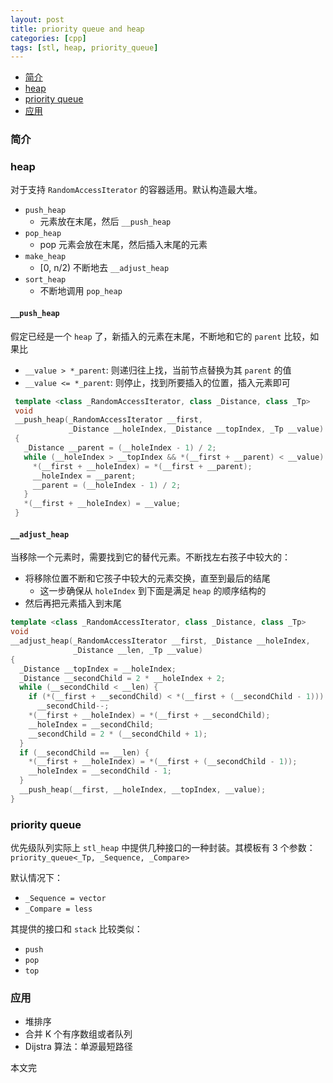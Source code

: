 ```yaml
---
layout: post
title: priority queue and heap
categories: [cpp]
tags: [stl, heap, priority_queue]
---
```


+ [简介](#intro)
+ [heap](#heap)
+ [priority queue](#priority-queue)
+ [应用](#application)

<a id="intro"></a>

### 简介

<a id="heap"></a>

### heap

对于支持 `RandomAccessIterator` 的容器适用。默认构造最大堆。

+ `push_heap`
  + 元素放在末尾，然后 `__push_heap`
+ `pop_heap`
  + pop 元素会放在末尾，然后插入末尾的元素
+ `make_heap`
  + [0, n/2) 不断地去 `__adjust_heap`
+ `sort_heap`
  + 不断地调用 `pop_heap`

#### `__push_heap`

假定已经是一个 `heap` 了，新插入的元素在末尾，不断地和它的 `parent` 比较，如果比

+ `__value > *_parent`: 则递归往上找，当前节点替换为其 `parent` 的值
+ `__value <= *_parent`: 则停止，找到所要插入的位置，插入元素即可

```cpp
 template <class _RandomAccessIterator, class _Distance, class _Tp>
 void
 __push_heap(_RandomAccessIterator __first,
             _Distance __holeIndex, _Distance __topIndex, _Tp __value)
 {
   _Distance __parent = (__holeIndex - 1) / 2;
   while (__holeIndex > __topIndex && *(__first + __parent) < __value) {
     *(__first + __holeIndex) = *(__first + __parent);
     __holeIndex = __parent;
     __parent = (__holeIndex - 1) / 2;
   }
   *(__first + __holeIndex) = __value;
 }
```

#### `__adjust_heap`

当移除一个元素时，需要找到它的替代元素。不断找左右孩子中较大的：

+ 将移除位置不断和它孩子中较大的元素交换，直至到最后的结尾
  + 这一步确保从 `holeIndex` 到下面是满足 `heap` 的顺序结构的
+ 然后再把元素插入到末尾

```cpp
template <class _RandomAccessIterator, class _Distance, class _Tp>
void
__adjust_heap(_RandomAccessIterator __first, _Distance __holeIndex,
              _Distance __len, _Tp __value)
{
  _Distance __topIndex = __holeIndex;
  _Distance __secondChild = 2 * __holeIndex + 2;
  while (__secondChild < __len) {
    if (*(__first + __secondChild) < *(__first + (__secondChild - 1)))
      __secondChild--;
    *(__first + __holeIndex) = *(__first + __secondChild);
    __holeIndex = __secondChild;
    __secondChild = 2 * (__secondChild + 1);
  }
  if (__secondChild == __len) {
    *(__first + __holeIndex) = *(__first + (__secondChild - 1));
    __holeIndex = __secondChild - 1;
  }
  __push_heap(__first, __holeIndex, __topIndex, __value);
}
```

<a id="priority-queue"></a>

### priority queue

优先级队列实际上 `stl_heap` 中提供几种接口的一种封装。其模板有 3 个参数：
`priority_queue<_Tp, _Sequence, _Compare>`

默认情况下：

+ `_Sequence = vector`
+ `_Compare = less`

其提供的接口和 `stack` 比较类似：

+ `push`
+ `pop`
+ `top`

<a id="application"></a>

### 应用

+ 堆排序
+ 合并 K 个有序数组或者队列
+ Dijstra 算法：单源最短路径

本文完
